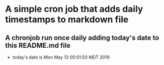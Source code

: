 A simple cron job that adds daily timestamps to markdown file
============================================================
## A chronjob run once daily adding today's date to this README.md file
* today's date is Mon May 13 00:01:50 MDT 2019
